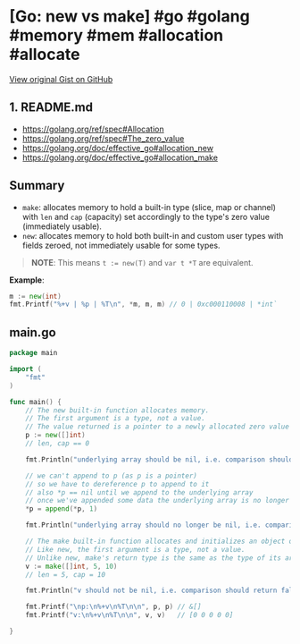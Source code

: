 # [Go: new vs make] #go #golang #memory #mem #allocation #allocate

[View original Gist on GitHub](https://gist.github.com/Integralist/17a7cb39505d8949bea14cd30fec5738)

## 1. README.md

- https://golang.org/ref/spec#Allocation
- https://golang.org/ref/spec#The_zero_value
- https://golang.org/doc/effective_go#allocation_new
- https://golang.org/doc/effective_go#allocation_make

## Summary

- `make`: allocates memory to hold a built-in type (slice, map or channel) with `len` and `cap` (capacity) set accordingly to the type's zero value (immediately usable).
- `new`: allocates memory to hold both built-in and custom user types with fields zeroed, not immediately usable for some types.

> **NOTE**: This means `t := new(T)` and `var t *T` are equivalent.  

**Example**:
```go
m := new(int)
fmt.Printf("%+v | %p | %T\n", *m, m, m) // 0 | 0xc000110008 | *int`
```

## main.go

```go
package main

import (
	"fmt"
)

func main() {
	// The new built-in function allocates memory.
	// The first argument is a type, not a value.
	// The value returned is a pointer to a newly allocated zero value of that type.
	p := new([]int)
	// len, cap == 0

	fmt.Println("underlying array should be nil, i.e. comparison should return true:", *p == nil)

	// we can't append to p (as p is a pointer)
	// so we have to dereference p to append to it
	// also *p == nil until we append to the underlying array
	// once we've appended some data the underlying array is no longer nil
	*p = append(*p, 1)

	fmt.Println("underlying array should no longer be nil, i.e. comparison should return false:", *p == nil)

	// The make built-in function allocates and initializes an object of type slice, map, or chan (only).
	// Like new, the first argument is a type, not a value.
	// Unlike new, make's return type is the same as the type of its argument, not a pointer to it.
	v := make([]int, 5, 10)
	// len = 5, cap = 10

	fmt.Println("v should not be nil, i.e. comparison should return false:", v == nil)

	fmt.Printf("\np:\n%+v\n%T\n\n", p, p) // &[]
	fmt.Printf("v:\n%+v\n%T\n\n", v, v)   // [0 0 0 0 0]

}
```

